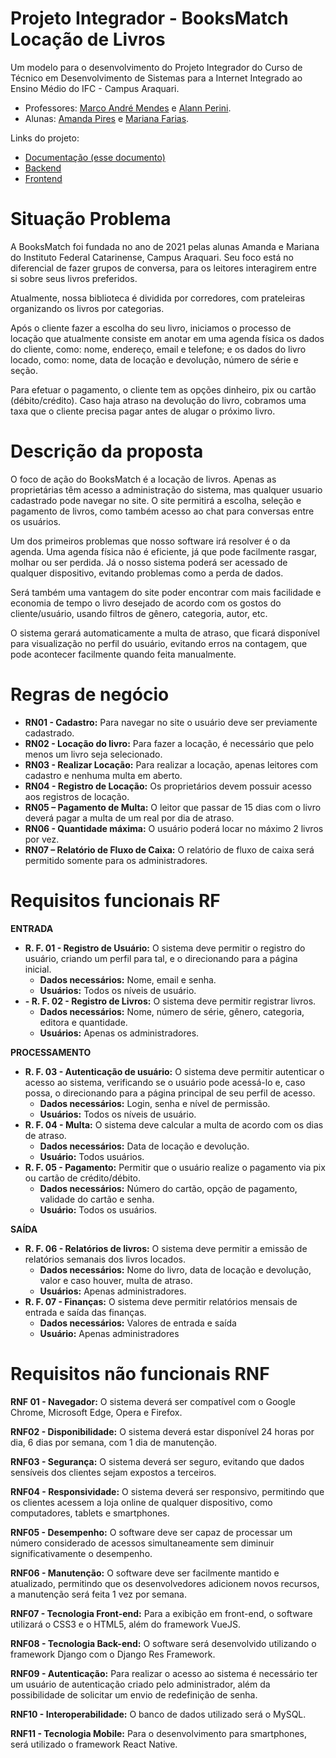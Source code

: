 # Projeto Integrador - BooksMatch Locação de Livros

Um modelo para o desenvolvimento do Projeto Integrador do Curso de Técnico em Desenvolvimento de Sistemas para a Internet Integrado ao Ensino Médio do IFC - Campus Araquari.

- Professores: [Marco André Mendes](github.com/marcoandre) e [Alann Perini](https://github.com/AlannKPerini).
- Alunas: [Amanda Pires](https://github.com/AmandaPires17) e [Mariana Farias](https://github.com/Mariana-Fariass).

Links do projeto:

- [Documentação (esse documento)](github.com/marcoandre/pi-modelo)
- [Backend](github.com/marcoandre/pi-backend)
- [Frontend](github.com/marcoandre/pi-frontend)

# Situação Problema

<!-- ![Ciclo da Venda](docs/ciclo_da_venda.webp "Ciclo da Venda") -->

A BooksMatch foi fundada no ano de 2021 pelas alunas Amanda e Mariana do Instituto Federal Catarinense, Campus Araquari. Seu foco está no diferencial de fazer grupos de conversa, para os leitores interagirem entre si sobre seus livros preferidos. 

Atualmente, nossa biblioteca é dividida por corredores, com prateleiras organizando os livros por categorias. 

Após o cliente fazer a escolha do seu livro, iniciamos o processo de locação que atualmente consiste em anotar em uma agenda física os dados do cliente, como: nome, endereço, email e telefone; e os dados do livro locado, como: nome, data de locação e devolução, número de série e seção.

Para efetuar o pagamento, o cliente tem as opções dinheiro, pix ou cartão (débito/crédito). Caso haja atraso na devolução do livro, cobramos uma taxa que o cliente precisa pagar antes de alugar o próximo livro.

# Descrição da proposta

O foco de ação do BooksMatch é a locação de livros. Apenas as proprietárias têm acesso a administração do sistema, mas qualquer usuario cadastrado pode navegar no site. O site permitirá a escolha, seleção e pagamento de livros, como também acesso ao chat para conversas entre os usuários.

Um dos primeiros problemas que nosso software irá resolver é o da agenda. Uma agenda física não é eficiente, já que pode facilmente rasgar, molhar ou ser perdida. Já o nosso sistema poderá ser acessado de qualquer dispositivo, evitando problemas como a perda de dados. 

Será também uma vantagem do site poder encontrar com mais facilidade e economia de tempo o livro desejado de acordo com os gostos do cliente/usuário, usando filtros de gênero, categoria, autor, etc. 

O sistema gerará automaticamente a multa de atraso, que ficará disponível para visualização no perfil do usuário, evitando erros na contagem, que pode acontecer facilmente quando feita manualmente. 

# Regras de negócio

- **RN01 - Cadastro:** Para navegar no site o usuário deve ser previamente cadastrado.
- **RN02 - Locação do livro:** Para fazer a locação, é necessário que pelo menos um livro seja selecionado.
- **RN03 - Realizar Locação:** Para realizar a locação, apenas leitores com cadastro e nenhuma multa em aberto.
- **RN04 - Registro de Locação:** Os proprietários devem possuir acesso aos registros de locação.
- **RN05 – Pagamento de Multa:** O leitor que passar de 15 dias com o livro deverá pagar a multa de um real por dia de atraso.
- **RN06 - Quantidade máxima:** O usuário poderá locar no máximo 2 livros por vez.
- **RN07 – Relatório de Fluxo de Caixa:** O relatório de fluxo de caixa será permitido somente para os administradores.

# Requisitos funcionais RF

**ENTRADA**

- **R. F.  01 - Registro de Usuário:** O sistema deve permitir o registro do usuário, criando um perfil para tal, e o direcionando para a página inicial.
   - **Dados necessários:** Nome, email e senha.
   - **Usuários:** Todos os níveis de usuário.
- **- R. F.  02 - Registro de Livros:** O sistema deve permitir registrar livros.
   - **Dados necessários:** Nome, número de série, gênero, categoria, editora e quantidade.
   - **Usuários:** Apenas os administradores.

**PROCESSAMENTO**

- **R. F.  03 - Autenticação de usuário:** O sistema deve permitir autenticar o acesso ao sistema, verificando se o usuário pode acessá-lo e, caso possa, o direcionando para a página principal de seu perfil de acesso.
   - **Dados necessários:** Login, senha e nível de permissão.
   - **Usuários:** Todos os níveis de usuário.
- **R. F.  04 - Multa:** O sistema deve calcular a multa de acordo com os dias de atraso.
   - **Dados necessários:** Data de locação e devolução. 
   - **Usuário:** Todos usuários.
- **R. F.  05 - Pagamento:** Permitir que o usuário realize o pagamento via pix ou cartão de crédito/débito.
   - **Dados necessários:** Número do cartão, opção de pagamento, validade do cartão e senha.
   - **Usuário:** Todos os usuários.

**SAÍDA**

- **R. F.  06 - Relatórios de livros:** O sistema deve permitir a emissão de relatórios semanais dos livros locados.
   - **Dados necessários:** Nome do livro, data de locação e devolução, valor e caso houver, multa de atraso.
   - **Usuários:** Apenas administradores.
- **R. F.  07 - Finanças:** O sistema deve permitir relatórios mensais de entrada e saída das finanças. 
   - **Dados necessários:** Valores de entrada e saída
   - **Usuário:** Apenas administradores


# Requisitos não funcionais RNF

**RNF 01 - Navegador:** O sistema deverá ser compatível com o Google Chrome, Microsoft Edge, Opera e Firefox.

**RNF02 - Disponibilidade:** O sistema deverá estar disponível 24 horas por dia, 6 dias por semana, com 1 dia de manutenção.

**RNF03 - Segurança:** O sistema deverá ser seguro, evitando que dados sensíveis dos clientes sejam expostos a terceiros.

**RNF04 - Responsividade:** O sistema deverá ser responsivo, permitindo que os clientes acessem a loja online de qualquer dispositivo, como computadores, tablets e smartphones.

**RNF05 - Desempenho:** O software deve ser capaz de processar um número considerado de acessos simultaneamente sem diminuir significativamente o desempenho.

**RNF06 - Manutenção:** O software deve ser facilmente mantido e atualizado, permitindo que os desenvolvedores adicionem novos recursos, a manutenção será feita 1 vez por semana.

**RNF07 - Tecnologia Front-end:** Para a exibição em front-end, o software utilizará o CSS3 e o HTML5, além do framework VueJS.

**RNF08 - Tecnologia Back-end:** O software será desenvolvido utilizando o framework Django com o Django Res Framework.

**RNF09 - Autenticação:** Para realizar o acesso ao sistema é necessário ter um usuário de autenticação criado pelo administrador, além da possibilidade de solicitar um envio de redefinição de senha.

**RNF10 - Interoperabilidade:** O banco de dados utilizado será o MySQL.

**RNF11 - Tecnologia Mobile:** Para o desenvolvimento para smartphones, será utilizado o framework React Native.
